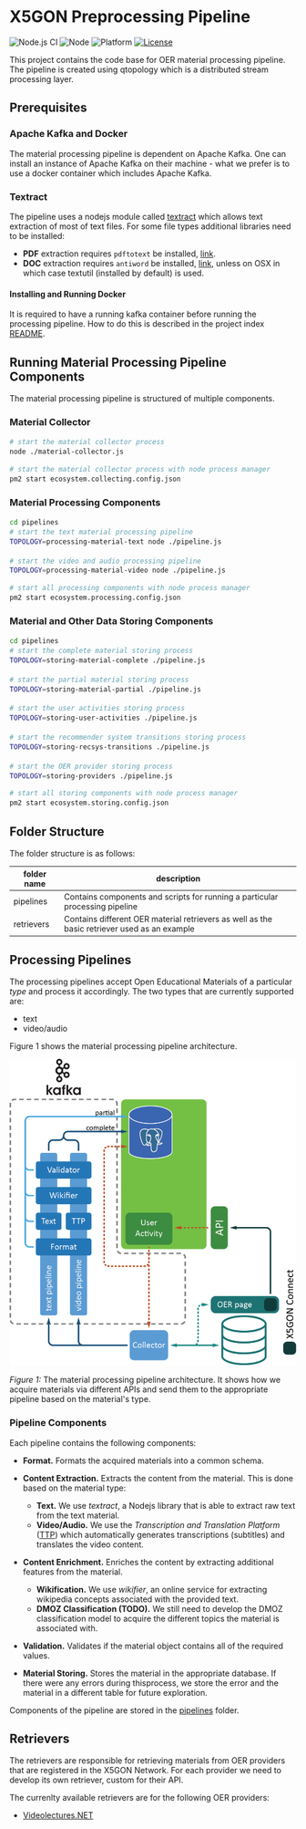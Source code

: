 # X5GON Preprocessing Pipeline
![Node.js CI](https://github.com/ErikNovak/X5GON-preprocessing-pipeline/workflows/Node.js%20CI/badge.svg)
![Node](https://img.shields.io/badge/node-%3E%3D%2010.0.0-green.svg)
![Platform](https://img.shields.io/badge/platform-linux-green.svg)
[![License](https://img.shields.io/badge/License-BSD%202--Clause-green.svg)](https://opensource.org/licenses/BSD-2-Clause)

This project contains the code base for OER material processing pipeline. The
pipeline is created using qtopology which is a distributed stream processing layer.

## Prerequisites

### Apache Kafka and Docker

The material processing pipeline is dependent on Apache Kafka. One can install
an instance of Apache Kafka on their machine - what we prefer is to use a docker
container which includes Apache Kafka.

### Textract

The pipeline uses a nodejs module called [textract](../../../lib/textract) which allows
text extraction of most of text files. For some file types additional libraries need to be installed:

- **PDF** extraction requires `pdftotext` be installed, [link](http://www.xpdfreader.com/download.html).
- **DOC** extraction requires `antiword` be installed, [link](http://www.winfield.demon.nl/), unless on OSX
    in which case textutil (installed by default) is used.

#### Installing and Running Docker

It is required to have a running kafka container before running the processing pipeline.
How to do this is described in the project index [README](../../../README.md).

## Running Material Processing Pipeline Components

The material processing pipeline is structured of multiple components.

### Material Collector

```bash
# start the material collector process
node ./material-collector.js
```

```bash
# start the material collector process with node process manager
pm2 start ecosystem.collecting.config.json
```

### Material Processing Components

```bash
cd pipelines
# start the text material processing pipeline
TOPOLOGY=processing-material-text node ./pipeline.js

# start the video and audio processing pipeline
TOPOLOGY=processing-material-video node ./pipeline.js
```
```bash
# start all processing components with node process manager
pm2 start ecosystem.processing.config.json
```

### Material and Other Data Storing Components

```bash
cd pipelines
# start the complete material storing process
TOPOLOGY=storing-material-complete ./pipeline.js

# start the partial material storing process
TOPOLOGY=storing-material-partial ./pipeline.js

# start the user activities storing process
TOPOLOGY=storing-user-activities ./pipeline.js

# start the recommender system transitions storing process
TOPOLOGY=storing-recsys-transitions ./pipeline.js

# start the OER provider storing process
TOPOLOGY=storing-providers ./pipeline.js
```

```bash
# start all storing components with node process manager
pm2 start ecosystem.storing.config.json
```


## Folder Structure

The folder structure is as follows:

| folder name | description |
| ----------- | ----------- |
| pipelines   | Contains components and scripts for running a particular processing pipeline |
| retrievers  | Contains different OER material retrievers as well as the basic retriever used as an example |

## Processing Pipelines

The processing pipelines accept Open Educational Materials of a particular *type*
and process it accordingly. The two types that are currently supported are:

- text
- video/audio

Figure 1 shows the material processing pipeline architecture.

![preprocessing pipeline](./readme/kafka-pipeline.png)

*Figure 1:* The material processing pipeline architecture. It shows how we acquire
materials via different APIs and send them to the appropriate pipeline based on the
material's type.

### Pipeline Components

Each pipeline contains the following components:

- **Format.** Formats the acquired materials into a common schema.
- **Content Extraction.** Extracts the content from the material. This is done
    based on the material type:
    - **Text.** We use *textract*, a Nodejs library that is able to extract raw
        text from the text material.
    - **Video/Audio.** We use the *Transcription and Translation Platform* ([TTP](https://ttp.mllp.upv.es/index.php?page=faq))
        which automatically generates transcriptions (subtitles) and translates
        the video content.

- **Content Enrichment.** Enriches the content by extracting additional features
    from the material.
    - **Wikification.** We use *wikifier*, an online service for extracting
        wikipedia concepts associated with the provided text.
    - **DMOZ Classification (TODO).** We still need to develop the DMOZ classification
        model to acquire the different topics the material is associated with.

- **Validation.** Validates if the material object contains all of the required values.

- **Material Storing.** Stores the material in the appropriate database. If there
    were any errors during thisprocess, we store the error and the material in a
    different table for future exploration.

Components of the pipeline are stored in the [pipelines](pipelines/) folder.

## Retrievers

The retrievers are responsible for retrieving materials from OER providers that
are registered in the X5GON Network. For each provider we need to develop its
own retriever, custom for their API.

The currenlty available retrievers are for the following OER providers:

- [Videolectures.NET](http://videolectures.net/)

